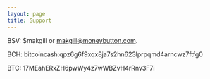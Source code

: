 ```yaml
---
layout: page
title: Support
---
```


BSV: $makgill or makgill@moneybutton.com.

BCH: bitcoincash:qpz6g6f9xqx8ja7s2hn623lprpqmd4arncwz7ftfg0

BTC: 17MEahERxZH6pwWy4z7wWBZvH4rRnv3F7i
